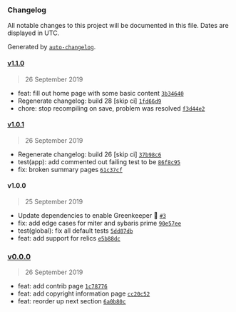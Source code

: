 ### Changelog

All notable changes to this project will be documented in this file. Dates are displayed in UTC.

Generated by [`auto-changelog`](https://github.com/CookPete/auto-changelog).

#### [v1.1.0](https://github.com/codemastermick/FrameTracker/compare/v1.0.1...v1.1.0)

> 26 September 2019

- feat: fill out home page with some basic content [`3b34640`](https://github.com/codemastermick/FrameTracker/commit/3b346401327047dfedd9ab91edbf874198eda4b3)
- Regenerate changelog: build 28 [skip ci] [`1fd66d9`](https://github.com/codemastermick/FrameTracker/commit/1fd66d97c826a4dddc82663be22d2b3fccff2bce)
- chore: stop recompiling on save, problem was resolved [`f3d44e2`](https://github.com/codemastermick/FrameTracker/commit/f3d44e2b987b2058eddf58999a2c69210a6fa4f9)

#### [v1.0.1](https://github.com/codemastermick/FrameTracker/compare/v1.0.0...v1.0.1)

> 26 September 2019

- Regenerate changelog: build 26 [skip ci] [`37b98c6`](https://github.com/codemastermick/FrameTracker/commit/37b98c6088a319ca3ed762061989b00aa63172fd)
- test(app): add commented out failing test to be [`86f8c95`](https://github.com/codemastermick/FrameTracker/commit/86f8c959925712ee8721eef0a2ac7ddb6a921dbc)
- fix: broken summary pages [`61c37cf`](https://github.com/codemastermick/FrameTracker/commit/61c37cfee43576558a632962fba59d3f649d4099)

#### v1.0.0

> 25 September 2019

- Update dependencies to enable Greenkeeper 🌴 [`#3`](https://github.com/codemastermick/FrameTracker/pull/3)
- fix: add edge cases for miter and sybaris prime [`90e57ee`](https://github.com/codemastermick/FrameTracker/commit/90e57eed225f1bb75317888843d718455a806496)
- test(global): fix all default tests [`5dd87db`](https://github.com/codemastermick/FrameTracker/commit/5dd87dbbba4a81442a3dacb085722bd9104abc2d)
- feat: add support for relics [`e5b88dc`](https://github.com/codemastermick/FrameTracker/commit/e5b88dc2a344fad9431ed5b95d1b6f7980fa2b09)

### [v0.0.0](https://github.com/codemastermick/FrameTracker/compare/v1.1.0...v0.0.0)

> 26 September 2019

- feat: add contrib page [`1c78776`](https://github.com/codemastermick/FrameTracker/commit/1c78776702c0efdb8b6ed4b8a502f473f259964d)
- feat: add copyright information page [`cc20c52`](https://github.com/codemastermick/FrameTracker/commit/cc20c524f0516bda36adb6a1267edaa1b0fa9af0)
- feat: reorder up next section [`6a0b80c`](https://github.com/codemastermick/FrameTracker/commit/6a0b80cbf09df238de495b9551b293116bb0da7d)
